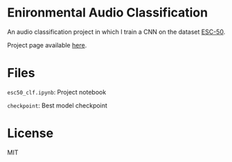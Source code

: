 # Enironmental Audio Classification

An audio classification project in which I train a CNN on the dataset [ESC-50](https://github.com/karolpiczak/ESC-50).

Project page available [here](https://rushatrai.github.io/portfolio/esc50_clf.html).

# Files
`esc50_clf.ipynb`: Project notebook

`checkpoint`: Best model checkpoint

# License
MIT
